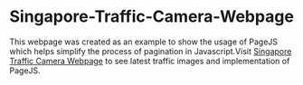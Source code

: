 # Singapore-Traffic-Camera-Webpage
This webpage was created as an example to show the usage of PageJS which helps simplify the process of pagination in Javascript.Visit [Singapore Traffic Camera Webpage](https://javascriptaddict.github.io/Singapore-Traffic-Camera-Webpage "Singapore Traffic Camera Webpage") to see latest traffic images and implementation of PageJS.
